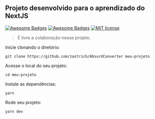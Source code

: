 
## Projeto desenvolvido para o aprendizado do NextJS

[![Awesome Badges](https://img.shields.io/badge/learning-nextjs-green.svg)](https://nextjs.org/) [![Awesome Badges](https://img.shields.io/badge/by-zastrich-red.svg)](https://code200.com.br/) [![MIT license](https://img.shields.io/badge/License-MIT-blue.svg)](https://lbesson.mit-license.org/)


> É livre a colaboração nesse projeto.

Inicie clonando o diretório:

    git clone https://github.com/zastrich/AbsurdConverter meu-projeto

Acesse o local do seu projeto:

    cd meu-projeto

Instale as dependências:

    yarn

Rode seu projeto:

    yarn dev
